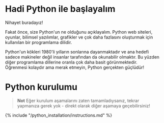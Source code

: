 # Hadi Python ile başlayalım

Nihayet buradayız!

Fakat önce, size Python'un ne olduğunu açıklayalım. Python web siteleri, oyunlar, bilimsel yazılımlar, grafikler ve çok daha fazlasını oluşturmak için kullanılan bir programlama dilidir.

Python'un kökleri 1980'li yılların sonlarına dayanmaktadır ve ana hedefi sadece makineler değil insanlar tarafından da okunabilir olmaktır. Bu yüzden diğer programlama dillerine oranla çok daha basit görünmektedir. Öğrenmesi kolaydır ama merak etmeyin, Python gerçekten güçlüdür!

# Python kurulumu

> **Not** Eğer kurulum aşamalarını zaten tamamladıysanız, tekrar yapmanıza gerek yok - direkt olarak diğer aşamaya geçebilirsiniz!

{% include "/python_installation/instructions.md" %}